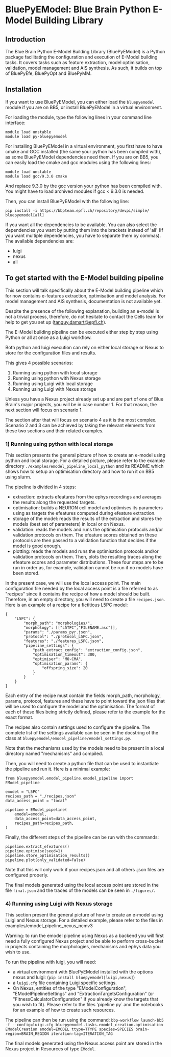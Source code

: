 # BluePyEModel: Blue Brain Python E-Model Building Library


## Introduction

The Blue Brain Python E-Model Building Library (BluePyEModel) is a Python package facilitating the configuration and execution of E-Model building tasks. It covers tasks such as feature extraction, model optimisation, validation, model management and AIS synthesis. As such, it builds on top of BluePyEfe, BluePyOpt and BluePyMM.


## Installation

If you want to use BluePyEModel, you can either load the `bluepyemodel` module if you are on BB5, or install BluePyEModel in a virtual environment.

For loading the module, type the following lines in your command line interface:

    module load unstable
    module load py-bluepyemodel

For installing BluePyEModel in a virtual environment, you first have to have cmake and GCC installed (the same your python has been compiled with), as some BluePyEModel dependencies need them. If you are on BB5, you can easily load the cmake and gcc modules using the following lines:

    module load unstable
    module load gcc/9.3.0 cmake

And replace 9.3.0 by the gcc version your python has been compiled with. You might have to load archived modules if gcc < 9.3.0 is needed.

Then, you can install BluePyEModel with the following line:

    pip install -i https://bbpteam.epfl.ch/repository/devpi/simple/ bluepyemodel[all]

If you want all the dependencies to be available. You can also select the dependencies you want by putting them into the brackets instead of 'all' (If you want multiple dependencies, you have to separate them by commas). The available dependencies are:

- luigi
- nexus
- all


## To get started with the E-Model building pipeline

This section will talk specifically about the E-Model building pipeline which for now contains e-features extraction, optimisation and model analysis. For model management and AIS synthesis, documentation is not available yet.

Despite the presence of the following explanation, building an e-model is not a trivial process, therefore, do not hesitate to contact the Cells team for help to get you set up (tanguy.damart@epfl.ch).

The E-Model building pipeline can be executed either step by step using Python or all at once as a Luigi workflow.

Both python and luigi execution can rely on either local storage or Nexus to store for the configuration files and results.

This gives 4 possible scenarios:
1) Running using python with local storage
2) Running using python with Nexus storage
3) Running using Luigi with local storage
4) Running using Luigi with Nexus storage

Unless you have a Nexus project already set up and are part of one of Blue Brain's major projects, you will be in case number 1. For that reason, the next section will focus on scenario 1.

The section after that will focus on scenario 4 as it is the most complex. Scenario 2 and 3 can be achieved by taking the relevant elements from these two sections and their related examples.

### 1) Running using python with local storage

This section presents the general picture of how to create an e-model using python and local storage.
For a detailed picture, please refer to the example directory `./examples/emodel_pipeline_local_python` and its README which shows how to setup an optimisation directory and how to run it on BB5 using slurm.

The pipeline is divided in 4 steps:
- extraction: extracts efeatures from the ephys recordings and averages the results along the requested targets.
- optimisation: builds a NEURON cell model and optimises its parameters using as targets the efeatures computed during efeature extraction.
- storage of the model: reads the results of the extraction and stores the models (best set of parameters) in local or on Nexus.
- validation: reads the models and runs the optimisation protocols and/or validation protocols on them. The efeature scores obtained on these protocols are then passed to a validation function that decides if the model is good enough.
- plotting: reads the models and runs the optimisation protocols and/or validation protocols on them. Then, plots the resulting traces along the efeature scores and parameter distributions.
  These four steps are to be run in order as, for example, validation cannot be run if no models have been stored.

In the present case, we will use the local access point. The main configuration file needed by the local access point is a file referred to as "recipes" since it contains the recipe of how a model should be built.
Therefore, in an empty directory, you will need to create a file `recipes.json`. Here is an example of a recipe for a fictitious L5PC model:
```
{ 
    "L5PC": {
        "morph_path": "morphologies/",
        "morphology": [["L5TPC","FILENAME.asc"]],
        "params": "./params_pyr.json",
        "protocol": "./protocol_L5PC.json",
        "features": "./features_L5PC.json",
        "pipeline_settings": {
            "path_extract_config": "extraction_config.json",
            "optimisation_timeout": 300,
            "optimiser": "MO-CMA",
            "optimisation_params": {
                "offspring_size": 20
            }
        }
    }
}
```
Each entry of the recipe must contain the fields morph_path, morphology, params, protocol, features and these have to point toward the json files that will be used to configure the model and the optimisation.
The format of each of these files being strictly defined, please refer to the example for the exact format.

The recipes also contain settings used to configure the pipeline. The complete list of the settings available can be seen in the docstring of the class at `bluepyemodel/emodel_pipeline/emodel_settings.py`.

Note that the mechanisms used by the models need to be present in a local directory named "mechanisms" and compiled.

Then, you will need to create a python file that can be used to instantiate the pipeline and run it. Here is a minimal example:
```
from bluepyemodel.emodel_pipeline.emodel_pipeline import EModel_pipeline

emodel = "L5PC"
recipes_path = "./recipes.json"
data_access_point = "local"

pipeline = EModel_pipeline(
    emodel=emodel,
    data_access_point=data_access_point,
    recipes_path=recipes_path,
)
```

Finally, the different steps of the pipeline can be run with the commands:
```
pipeline.extract_efeatures()
pipeline.optimise(seed=1)
pipeline.store_optimisation_results()
pipeline.plot(only_validated=False)
```

Note that this will only work if your recipes.json and all others .json files are configured properly.

The final models generated using the local access point are stored in the file `final.json` and the traces of the models can be seen in `./figures/`.

### 4) Running using Luigi with Nexus storage

This section present the general picture of how to create an e-model using Luigi and Nexus storage. For a detailed example, please refer to the files in examples/emodel_pipeline_nexus_ncmv3

Warning: to run the emodel pipeline using Nexus as a backend you will first need a fully configured Nexus project and be able to perform cross-bucket in projects containing the morphologies, mechanisms and ephys data you wish to use.

To run the pipeline with luigi, you will need:
- a virtual environment with BluePyEModel installed with the options nexus and luigi: (```pip install bluepyemodel[luigi,nexus]```)
- a `luigi.cfg` file containing Luigi specific settings.
- On Nexus, entities of the type "EModelConfiguration", "EModelPipelineSettings" and "ExtractionTargetsConfiguration" (or "FitnessCalculatorConfiguration" if you already know the targets that you wish to fit). Please refer to the files 'pipeline.py` and the notebooks for an example of how to create such resources.

The pipeline can then be run using the command:
`bbp-workflow launch-bb5 -f --config=luigi.cfg bluepyemodel.tasks.emodel_creation.optimisation EModelCreation emodel=EMODEL ttype=TTYPE species=SPECIES brain-region=BRAIN_REGION iteration-tag=ITERATION_TAG`

The final models generated using the Nexus access point are stored in the Nexus project in Resources of type `EModel`.
